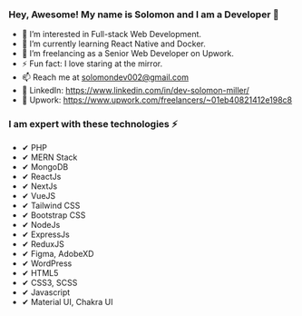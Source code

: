 ### Hey, Awesome! My name is Solomon and I am a Developer 👋

- 👀 I’m interested in Full-stack Web Development.
- 🌱 I’m currently learning React Native and Docker.
- 💞️ I’m freelancing as a Senior Web Developer on Upwork.
- ⚡ Fun fact: I love staring at the mirror.
- 📫 Reach me at solomondev002@gmail.com
- 🔗 LinkedIn: https://www.linkedin.com/in/dev-solomon-miller/
- 🔗 Upwork: https://www.upwork.com/freelancers/~01eb40821412e198c8

### I am expert with these technologies ⚡ ###

 - ✔ PHP
 - ✔ MERN Stack
 - ✔ MongoDB
 - ✔ ReactJs
 - ✔ NextJs
 - ✔ VueJS
 - ✔ Tailwind CSS
 - ✔ Bootstrap CSS
 - ✔ NodeJs
 - ✔ ExpressJs
 - ✔ ReduxJS
 - ✔ Figma, AdobeXD
 - ✔ WordPress
 - ✔ HTML5
 - ✔ CSS3, SCSS
 - ✔ Javascript
 - ✔ Material UI, Chakra UI
